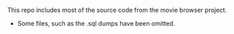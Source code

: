 This repo includes most of the source code from the movie browser project.
- Some files, such as the .sql dumps have been omitted.